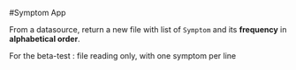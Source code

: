 #Symptom App

From a datasource, return a new file with list of `Symptom` and its **frequency**
in **alphabetical order**. 

For the beta-test : file reading only, with one symptom per line
